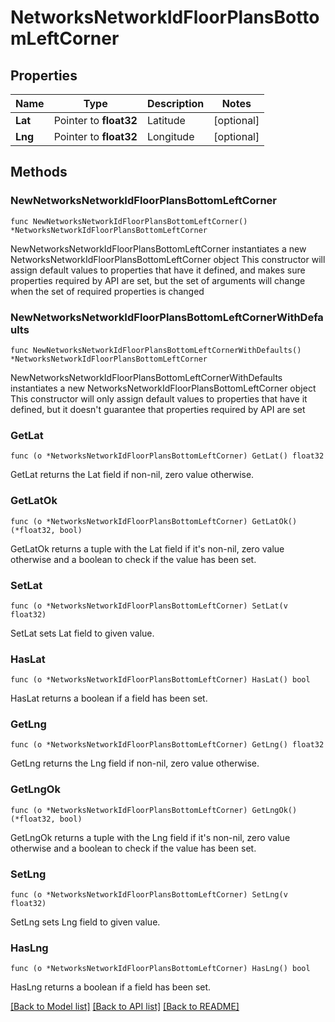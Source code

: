 # NetworksNetworkIdFloorPlansBottomLeftCorner

## Properties

Name | Type | Description | Notes
------------ | ------------- | ------------- | -------------
**Lat** | Pointer to **float32** | Latitude | [optional] 
**Lng** | Pointer to **float32** | Longitude | [optional] 

## Methods

### NewNetworksNetworkIdFloorPlansBottomLeftCorner

`func NewNetworksNetworkIdFloorPlansBottomLeftCorner() *NetworksNetworkIdFloorPlansBottomLeftCorner`

NewNetworksNetworkIdFloorPlansBottomLeftCorner instantiates a new NetworksNetworkIdFloorPlansBottomLeftCorner object
This constructor will assign default values to properties that have it defined,
and makes sure properties required by API are set, but the set of arguments
will change when the set of required properties is changed

### NewNetworksNetworkIdFloorPlansBottomLeftCornerWithDefaults

`func NewNetworksNetworkIdFloorPlansBottomLeftCornerWithDefaults() *NetworksNetworkIdFloorPlansBottomLeftCorner`

NewNetworksNetworkIdFloorPlansBottomLeftCornerWithDefaults instantiates a new NetworksNetworkIdFloorPlansBottomLeftCorner object
This constructor will only assign default values to properties that have it defined,
but it doesn't guarantee that properties required by API are set

### GetLat

`func (o *NetworksNetworkIdFloorPlansBottomLeftCorner) GetLat() float32`

GetLat returns the Lat field if non-nil, zero value otherwise.

### GetLatOk

`func (o *NetworksNetworkIdFloorPlansBottomLeftCorner) GetLatOk() (*float32, bool)`

GetLatOk returns a tuple with the Lat field if it's non-nil, zero value otherwise
and a boolean to check if the value has been set.

### SetLat

`func (o *NetworksNetworkIdFloorPlansBottomLeftCorner) SetLat(v float32)`

SetLat sets Lat field to given value.

### HasLat

`func (o *NetworksNetworkIdFloorPlansBottomLeftCorner) HasLat() bool`

HasLat returns a boolean if a field has been set.

### GetLng

`func (o *NetworksNetworkIdFloorPlansBottomLeftCorner) GetLng() float32`

GetLng returns the Lng field if non-nil, zero value otherwise.

### GetLngOk

`func (o *NetworksNetworkIdFloorPlansBottomLeftCorner) GetLngOk() (*float32, bool)`

GetLngOk returns a tuple with the Lng field if it's non-nil, zero value otherwise
and a boolean to check if the value has been set.

### SetLng

`func (o *NetworksNetworkIdFloorPlansBottomLeftCorner) SetLng(v float32)`

SetLng sets Lng field to given value.

### HasLng

`func (o *NetworksNetworkIdFloorPlansBottomLeftCorner) HasLng() bool`

HasLng returns a boolean if a field has been set.


[[Back to Model list]](../README.md#documentation-for-models) [[Back to API list]](../README.md#documentation-for-api-endpoints) [[Back to README]](../README.md)


